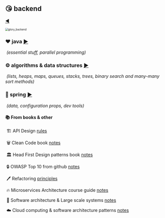 ## :kissing_heart: backend

[:arrow_backward:](../index)

<img src="../../src/img/glory_backend.gif" alt="glory_backend" style="zoom: 60%;" />

### :heart: java [:arrow_forward:](java/java_index)

​	*(essential stuff, parallel programming)*

### :gear: algorithms & data structures [:arrow_forward:](algorithms/algorithms_index)

​	*(lists, heaps, maps, queues, stacks, trees, binary search and many-many sort methods)*

### :tulip: spring [:arrow_forward:](spring/spring_index)

​	*(data, configuration props, dev tools)*


#### :books: From books & other

​	:building_construction: API Design [rules](api_design_rules)

​	:wastebasket: Clean Code book [notes](clean_code) 

​	:classical_building: Head First Design patterns book [notes](head_first_design_patterns)

​	:lock: OWASP Top 10 from github [notes](owasp_top_10_from_git)

​	:pen: Refactoring [principles](refactoring)

​	:fire: Microservices Architecture course guide [notes](microservices_architecture_course)

​	:office: Software architecture & Large scale systems [notes](software_architecture_large_scale_systems)

​	:cloud: Cloud computing & software architecture patterns [notes](cloud_computing_software_architecture_patterns)

